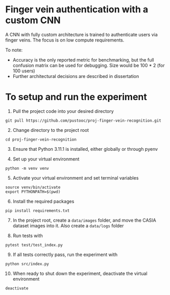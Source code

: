 # Finger vein authentication with a custom CNN

A CNN with fully custom architecture is trained to authenticate users via finger veins. The focus is on low compute requirements.

To note:
- Accuracy is the only reported metric for benchmarking, but the full confusion matrix can be used for debugging. Size would be 100 * 2 (for 100 users)
- Further architectural decisions are described in dissertation

# To setup and run the experiment

1. Pull the project code into your desired directory

```
git pull https://github.com/pustooc/proj-finger-vein-recognition.git
```

2. Change directory to the project root

```
cd proj-finger-vein-recognition
```

3. Ensure that Python 3.11.1 is installed, either globally or through pyenv

4. Set up your virtual environment

```
python -m venv venv
```

5. Activate your virtual environment and set terminal variables

```
source venv/bin/activate
export PYTHONPATH=$(pwd)
```

6. Install the required packages

```
pip install requirements.txt
```

7. In the project root, create a `data/images` folder, and move the CASIA dataset images into it. Also create a `data/logs` folder

8. Run tests with

```
pytest test/test_index.py
```

9. If all tests correctly pass, run the experiment with

```
python src/index.py
```

10. When ready to shut down the experiment, deactivate the virtual environment

```
deactivate
```
